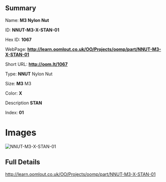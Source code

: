 

## Summary
 
Name: __M3 Nylon Nut__

ID: __NNUT-M3-X-STAN-01__

Hex ID: __1067__

WebPage: __http://learn.oomlout.co.uk/OO/Projects/oomp/part/NNUT-M3-X-STAN-01__

Short URL: __http://oom.lt/1067__


Type: __NNUT__ Nylon Nut 

Size: __M3__ M3 

Color: __X__  

Description __STAN__  

Index: __01__


# Images
![NNUT-M3-X-STAN-01](http://oomlout.com/oomp-gen/parts/NNUT-M3-X-STAN-01/NNUT-M3-X-STAN-01_420.jpg)



## Full Details

 http://learn.oomlout.co.uk/OO/Projects/oomp/part/NNUT-M3-X-STAN-01














